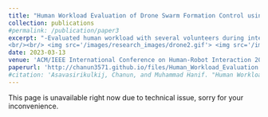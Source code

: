 ```yaml
---
title: "Human Workload Evaluation of Drone Swarm Formation Control using Virtual Reality Interface"
collection: publications
#permalink: /publication/paper3
excerpt: "-Evaluated human workload with several volunteers during interaction with a drone swarm through virtual reality interface.<br/>-Conducted an experiment involving the use of a joystick controller and a virtual reality controller to manipulate the drones via a head-mounted display, comparing the human’s control capability between controllers.
<br/><br/> <img src='/images/research_images/drone2.gif'> <img src='/images/research_images/drone3.gif'><br/><br/> <strong>Link to the conference paper can be found below.....</strong> "
date: 2023-03-13
venue: 'ACM/IEEE International Conference on Human-Robot Interaction 2023 (HRI2023)'
paperurl: 'http://chanun3571.github.io/files/Human_Workload_Evaluation.pdf'
#citation: 'Asavasirikulkij, Chanun, and Muhammad Hanif. "Human Workload Evaluation of Drone Swarm Formation Control using Virtual Reality Interface." In Companion of the 2023 ACM/IEEE International Conference on Human-Robot Interaction, pp. 132-136. 2023.'
---
```

This page is unavailable right now due to technical issue, sorry for your inconvenience.